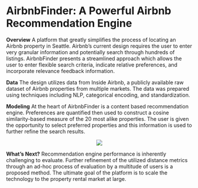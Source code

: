 # AirbnbFinder: A Powerful Airbnb Recommendation Engine

**Overview** A platform that greatly simplifies the process of locating an Airbnb property in Seattle. Airbnb’s current design requires the user to enter very granular information and potentially search through hundreds of listings. AirbnbFinder presents a streamlined approach which allows the user to enter flexible search criteria, indicate relative preferences, and incorporate relevance feedback information. 

**Data** The design utilizes data from Inside Airbnb, a publicly available raw dataset of Airbnb properties from multiple markets. The data was prepared using techniques including NLP, categorical encoding, and standardization.

**Modeling** At the heart of AirbnbFinder is a content based recommendation engine. Preferences are quantified then used to construct a cosine similarity-based measure of the 20 most alike properties. The user is given the opportunity to select preferred properties and this information is used to further refine the search results.   

<p align="center">
  <img src="https://github.com/sharadvrao/apartment_recommender/blob/master/model.png">
</p>

**What’s Next?**  Recommendation engine performance is inherently challenging to evaluate. Further refinement of the utilized distance metrics through an ad-hoc process of evaluation by a multitude of users is a proposed method. The ultimate goal of the platform is to scale the technology to the property rental market at large.
